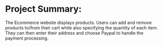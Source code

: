 # Project Summary:
The Ecommerce website displays products. Users can add and remove products to/from their cart while also specifying the quantity of each item. They can then enter their address and choose Paypal to handle the payment processing.
